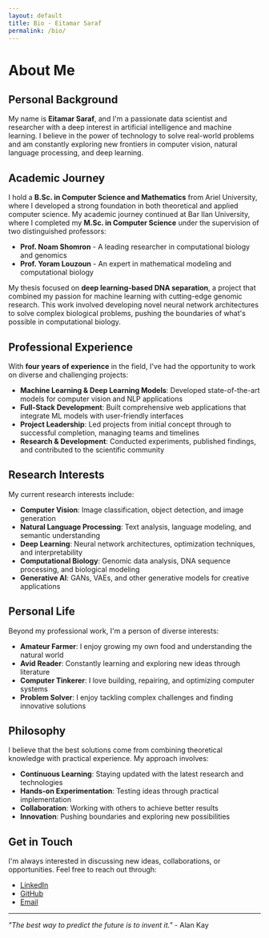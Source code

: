 ```yaml
---
layout: default
title: Bio - Eitamar Saraf
permalink: /bio/
---
```


# About Me

## Personal Background

My name is **Eitamar Saraf**, and I'm a passionate data scientist and researcher with a deep interest in artificial intelligence and machine learning. I believe in the power of technology to solve real-world problems and am constantly exploring new frontiers in computer vision, natural language processing, and deep learning.

## Academic Journey

I hold a **B.Sc. in Computer Science and Mathematics** from Ariel University, where I developed a strong foundation in both theoretical and applied computer science. My academic journey continued at Bar Ilan University, where I completed my **M.Sc. in Computer Science** under the supervision of two distinguished professors:

- **Prof. Noam Shomron** - A leading researcher in computational biology and genomics
- **Prof. Yoram Louzoun** - An expert in mathematical modeling and computational biology

My thesis focused on **deep learning-based DNA separation**, a project that combined my passion for machine learning with cutting-edge genomic research. This work involved developing novel neural network architectures to solve complex biological problems, pushing the boundaries of what's possible in computational biology.

## Professional Experience

With **four years of experience** in the field, I've had the opportunity to work on diverse and challenging projects:

- **Machine Learning & Deep Learning Models**: Developed state-of-the-art models for computer vision and NLP applications
- **Full-Stack Development**: Built comprehensive web applications that integrate ML models with user-friendly interfaces
- **Project Leadership**: Led projects from initial concept through to successful completion, managing teams and timelines
- **Research & Development**: Conducted experiments, published findings, and contributed to the scientific community

## Research Interests

My current research interests include:

- **Computer Vision**: Image classification, object detection, and image generation
- **Natural Language Processing**: Text analysis, language modeling, and semantic understanding
- **Deep Learning**: Neural network architectures, optimization techniques, and interpretability
- **Computational Biology**: Genomic data analysis, DNA sequence processing, and biological modeling
- **Generative AI**: GANs, VAEs, and other generative models for creative applications

## Personal Life

Beyond my professional work, I'm a person of diverse interests:

- **Amateur Farmer**: I enjoy growing my own food and understanding the natural world
- **Avid Reader**: Constantly learning and exploring new ideas through literature
- **Computer Tinkerer**: I love building, repairing, and optimizing computer systems
- **Problem Solver**: I enjoy tackling complex challenges and finding innovative solutions

## Philosophy

I believe that the best solutions come from combining theoretical knowledge with practical experience. My approach involves:

- **Continuous Learning**: Staying updated with the latest research and technologies
- **Hands-on Experimentation**: Testing ideas through practical implementation
- **Collaboration**: Working with others to achieve better results
- **Innovation**: Pushing boundaries and exploring new possibilities

## Get in Touch

I'm always interested in discussing new ideas, collaborations, or opportunities. Feel free to reach out through:

- [LinkedIn](https://www.linkedin.com/in/eitamar-saraf-490a3687/)
- [GitHub](https://github.com/eitamar-saraf)
- [Email](mailto:your-email@example.com)

---

*"The best way to predict the future is to invent it."* - Alan Kay
